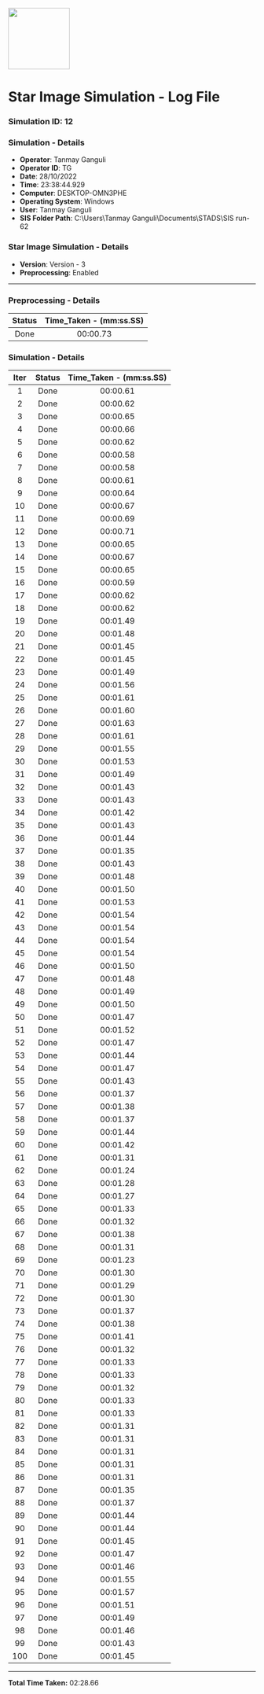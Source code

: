 [<img src="https://www.aero.iitb.ac.in/satlab/images/IITBSSP2019.png" width="125"/>](image.png)

# Star Image Simulation - Log File

### Simulation ID: 12

### Simulation - Details
* **Operator**: Tanmay Ganguli
* **Operator ID**: TG
* **Date**: 28/10/2022
* **Time**: 23:38:44.929
* **Computer**: DESKTOP-OMN3PHE
* **Operating System**: Windows
* **User**: Tanmay Ganguli
* **SIS Folder Path**: C:\Users\Tanmay Ganguli\Documents\STADS\SIS run-62

### Star Image Simulation - Details
* **Version**: Version - 3
* **Preprocessing**: Enabled

---

### Preprocessing - Details

|Status|Time_Taken - (mm:ss.SS)
|:---:|:---:|
|Done|00:00.73|

### Simulation - Details

|Iter|Status|Time_Taken - (mm:ss.SS)|
|:---:|:---:|:---:|
|1|Done|00:00.61|
|2|Done|00:00.62|
|3|Done|00:00.65|
|4|Done|00:00.66|
|5|Done|00:00.62|
|6|Done|00:00.58|
|7|Done|00:00.58|
|8|Done|00:00.61|
|9|Done|00:00.64|
|10|Done|00:00.67|
|11|Done|00:00.69|
|12|Done|00:00.71|
|13|Done|00:00.65|
|14|Done|00:00.67|
|15|Done|00:00.65|
|16|Done|00:00.59|
|17|Done|00:00.62|
|18|Done|00:00.62|
|19|Done|00:01.49|
|20|Done|00:01.48|
|21|Done|00:01.45|
|22|Done|00:01.45|
|23|Done|00:01.49|
|24|Done|00:01.56|
|25|Done|00:01.61|
|26|Done|00:01.60|
|27|Done|00:01.63|
|28|Done|00:01.61|
|29|Done|00:01.55|
|30|Done|00:01.53|
|31|Done|00:01.49|
|32|Done|00:01.43|
|33|Done|00:01.43|
|34|Done|00:01.42|
|35|Done|00:01.43|
|36|Done|00:01.44|
|37|Done|00:01.35|
|38|Done|00:01.43|
|39|Done|00:01.48|
|40|Done|00:01.50|
|41|Done|00:01.53|
|42|Done|00:01.54|
|43|Done|00:01.54|
|44|Done|00:01.54|
|45|Done|00:01.54|
|46|Done|00:01.50|
|47|Done|00:01.48|
|48|Done|00:01.49|
|49|Done|00:01.50|
|50|Done|00:01.47|
|51|Done|00:01.52|
|52|Done|00:01.47|
|53|Done|00:01.44|
|54|Done|00:01.47|
|55|Done|00:01.43|
|56|Done|00:01.37|
|57|Done|00:01.38|
|58|Done|00:01.37|
|59|Done|00:01.44|
|60|Done|00:01.42|
|61|Done|00:01.31|
|62|Done|00:01.24|
|63|Done|00:01.28|
|64|Done|00:01.27|
|65|Done|00:01.33|
|66|Done|00:01.32|
|67|Done|00:01.38|
|68|Done|00:01.31|
|69|Done|00:01.23|
|70|Done|00:01.30|
|71|Done|00:01.29|
|72|Done|00:01.30|
|73|Done|00:01.37|
|74|Done|00:01.38|
|75|Done|00:01.41|
|76|Done|00:01.32|
|77|Done|00:01.33|
|78|Done|00:01.33|
|79|Done|00:01.32|
|80|Done|00:01.33|
|81|Done|00:01.33|
|82|Done|00:01.31|
|83|Done|00:01.31|
|84|Done|00:01.31|
|85|Done|00:01.31|
|86|Done|00:01.31|
|87|Done|00:01.35|
|88|Done|00:01.37|
|89|Done|00:01.44|
|90|Done|00:01.44|
|91|Done|00:01.45|
|92|Done|00:01.47|
|93|Done|00:01.46|
|94|Done|00:01.55|
|95|Done|00:01.57|
|96|Done|00:01.51|
|97|Done|00:01.49|
|98|Done|00:01.46|
|99|Done|00:01.43|
|100|Done|00:01.45|

---

**Total Time Taken:** 02:28.66
